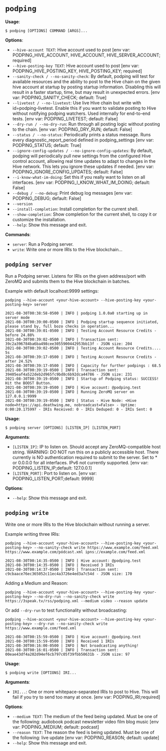 # `podping`

**Usage**:

```console
$ podping [OPTIONS] COMMAND [ARGS]...
```

**Options**:

* `--hive-account TEXT`: Hive account used to post  [env var: PODPING_HIVE_ACCOUNT, HIVE_ACCOUNT, HIVE_SERVER_ACCOUNT; required]
* `--hive-posting-key TEXT`: Hive account used to post  [env var: PODPING_HIVE_POSTING_KEY, HIVE_POSTING_KEY; required]
* `--sanity-check / --no-sanity-check`: By default, podping will test for available resources and the ability to post to the Hive chain on the given hive account at startup by posting startup information. Disabling this will result in a faster startup, time, but may result in unexpected errors.  [env var: PODPING_SANITY_CHECK; default: True]
* `--livetest / --no-livetest`: Use live Hive chain but write with id=podping-livetest. Enable this if you want to validate posting to Hive without notifying podping watchers. Used internally for end-to-end tests.  [env var: PODPING_LIVETEST; default: False]
* `--dry-run / --no-dry-run`: Run through all posting logic without posting to the chain.  [env var: PODPING_DRY_RUN; default: False]
* `--status / --no-status`: Periodically prints a status message. Runs every diagnostic_report_period defined in podping_settings  [env var: PODPING_STATUS; default: True]
* `--ignore-config-updates / --no-ignore-config-updates`: By default, podping will periodically pull new settings from the configured Hive control account, allowing real time updates to adapt to changes in the Hive network. This lets you ignore these updates if needed.  [env var: PODPING_IGNORE_CONFIG_UPDATES; default: False]
* `--i-know-what-im-doing`: Set this if you really want to listen on all interfaces.  [env var: PODPING_I_KNOW_WHAT_IM_DOING; default: False]
* `--debug / --no-debug`: Print debug log messages  [env var: PODPING_DEBUG; default: False]
* `--version`
* `--install-completion`: Install completion for the current shell.
* `--show-completion`: Show completion for the current shell, to copy it or customize the installation.
* `--help`: Show this message and exit.

**Commands**:

* `server`: Run a Podping server.
* `write`: Write one or more IRIs to the Hive blockchain...

## `podping server`

Run a Podping server.  Listens for IRIs on the given address/port with ZeroMQ and
submits them to the Hive blockchain in batches.

Example with default localhost:9999 settings:
```
podping --hive-account <your-hive-account> --hive-posting-key <your-posting-key> server

2021-08-30T00:38:58-0500 | INFO | podping 1.0.0a0 starting up in server mode
2021-08-30T00:39:00-0500 | INFO | Podping startup sequence initiated, please stand by, full bozo checks in operation...
2021-08-30T00:39:01-0500 | INFO | Testing Account Resource Credits - before 24.88%
2021-08-30T00:39:02-0500 | INFO | Transaction sent: 39c2a396784ba6ba498cee3055900442953bb13f - JSON size: 204
2021-08-30T00:39:02-0500 | INFO | Testing Account Resource Credits.... 5s
2021-08-30T00:39:17-0500 | INFO | Testing Account Resource Credits - after 24.52%
2021-08-30T00:39:17-0500 | INFO | Capacity for further podpings : 68.5
2021-08-30T00:39:19-0500 | INFO | Transaction sent: 39405eaf4a522deb2d965fc9bd8c6b92dca44786 - JSON size: 231
2021-08-30T00:39:19-0500 | INFO | Startup of Podping status: SUCCESS! Hit the BOOST Button.
2021-08-30T00:39:19-0500 | INFO | Hive account: @podping.test
2021-08-30T00:39:19-0500 | INFO | Running ZeroMQ server on 127.0.0.1:9999
2021-08-30T00:39:19-0500 | INFO | Status - Hive Node: <Hive node=https://api.deathwing.me, nobroadcast=False> - Uptime: 0:00:20.175997 - IRIs Received: 0 - IRIs Deduped: 0 - IRIs Sent: 0
```

**Usage**:

```console
$ podping server [OPTIONS] [LISTEN_IP] [LISTEN_PORT]
```

**Arguments**:

* `[LISTEN_IP]`: IP to listen on. Should accept any ZeroMQ-compatible host string. WARNING: DO NOT run this on a publicly accessible host. There currently is NO authentication required to submit to the server. Set to * or 0.0.0.0 for all interfaces. IPv6 not currently supported.  [env var: PODPING_LISTEN_IP;default: 127.0.0.1]
* `[LISTEN_PORT]`: Port to listen on.  [env var: PODPING_LISTEN_PORT;default: 9999]

**Options**:

* `--help`: Show this message and exit.

## `podping write`

Write one or more IRIs to the Hive blockchain without running a server.


Example writing three IRIs:
```
podping --hive-account <your-hive-account> --hive-posting-key <your-posting-key> --no-sanity-check write https://www.example.com/feed.xml https://www.example.com/pódcast.xml ipns://example.com/feed.xml

2021-08-30T00:14:35-0500 | INFO | Hive account: @podping.test
2021-08-30T00:14:35-0500 | INFO | Received 3 IRIs
2021-08-30T00:14:37-0500 | INFO | Transaction sent: c9cbaace76ec365052c11ec4a3726e4ed3a7c54d - JSON size: 170
```

Adding a Medium and Reason:
```
podping --hive-account <your-hive-account> --hive-posting-key <your-posting-key> --no-dry-run --no-sanity-check write https://3speak.tv/rss/podping.xml --medium video --reason update
```


Or add `--dry-run` to test functionality without broadcasting:
```
podping --hive-account <your-hive-account> --hive-posting-key <your-posting-key> --dry-run --no-sanity-check write https://www.example.com/feed.xml

2021-08-30T00:15:59-0500 | INFO | Hive account: @podping.test
2021-08-30T00:15:59-0500 | INFO | Received 1 IRIs
2021-08-30T00:16:00-0500 | INFO | Not broadcasting anything!
2021-08-30T00:16:01-0500 | INFO | Transaction sent: 00eae43df4a202d94ef6cb797c05f39fbb50631b - JSON size: 97
```

**Usage**:

```console
$ podping write [OPTIONS] IRI...
```

**Arguments**:

* `IRI...`: One or more whitepace-separated IRIs to post to Hive. This will fail if you try to send too many at once.  [env var: PODPING_IRI;required]

**Options**:

* `--medium TEXT`: The medium of the feed being updated. Must be one of the following: audiobook podcast newsletter video film blog music  [env var: PODPING_MEDIUM; default: podcast]
* `--reason TEXT`: The reason the feed is being updated. Must be one of the following: live update  [env var: PODPING_REASON; default: update]
* `--help`: Show this message and exit.
